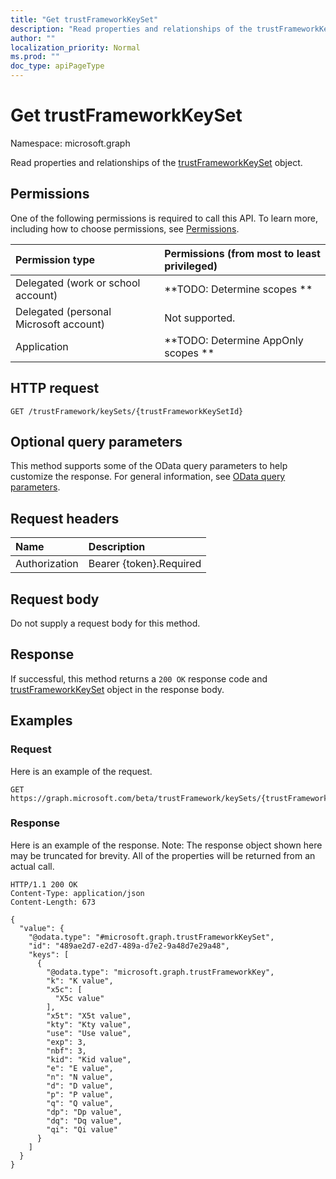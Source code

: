 ```yaml
---
title: "Get trustFrameworkKeySet"
description: "Read properties and relationships of the trustFrameworkKeySet object."
author: ""
localization_priority: Normal
ms.prod: ""
doc_type: apiPageType
---
```


# Get trustFrameworkKeySet

Namespace: microsoft.graph

Read properties and relationships of the [trustFrameworkKeySet](../resources/trustframeworkkeyset.md) object.

## Permissions
One of the following permissions is required to call this API. To learn more, including how to choose permissions, see [Permissions](/concepts/permissions-reference.md).

|Permission type|Permissions (from most to least privileged)|
|:---|:---|
|Delegated (work or school account)|**TODO: Determine scopes **|
|Delegated (personal Microsoft account)|Not supported.|
|Application|**TODO: Determine AppOnly scopes **|

## HTTP request
<!-- {
  "blockType": "ignored"
}
-->
``` http
GET /trustFramework/keySets/{trustFrameworkKeySetId}
```

## Optional query parameters
This method supports some of the OData query parameters to help customize the response. For general information, see [OData query parameters](/graph/query-parameters).

## Request headers
|Name|Description|
|:---|:---|
|Authorization|Bearer {token}.Required|

## Request body
Do not supply a request body for this method.

## Response
If successful, this method returns a `200 OK` response code and [trustFrameworkKeySet](../resources/trustframeworkkeyset.md) object in the response body.

## Examples

### Request
Here is an example of the request.
<!-- {
  "blockType": "request",
  "name": "get_trustframeworkkeyset"
}
-->
``` http
GET https://graph.microsoft.com/beta/trustFramework/keySets/{trustFrameworkKeySetId}
```

### Response
Here is an example of the response. Note: The response object shown here may be truncated for brevity. All of the properties will be returned from an actual call.
<!-- {
  "blockType": "response",
  "truncated": true,
  "@odata.type": "microsoft.graph.trustFrameworkKeySet"
}
-->
``` http
HTTP/1.1 200 OK
Content-Type: application/json
Content-Length: 673

{
  "value": {
    "@odata.type": "#microsoft.graph.trustFrameworkKeySet",
    "id": "489ae2d7-e2d7-489a-d7e2-9a48d7e29a48",
    "keys": [
      {
        "@odata.type": "microsoft.graph.trustFrameworkKey",
        "k": "K value",
        "x5c": [
          "X5c value"
        ],
        "x5t": "X5t value",
        "kty": "Kty value",
        "use": "Use value",
        "exp": 3,
        "nbf": 3,
        "kid": "Kid value",
        "e": "E value",
        "n": "N value",
        "d": "D value",
        "p": "P value",
        "q": "Q value",
        "dp": "Dp value",
        "dq": "Dq value",
        "qi": "Qi value"
      }
    ]
  }
}
```

